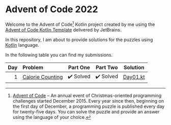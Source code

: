 # Advent of Code 2022

Welcome to the Advent of Code[^aoc] Kotlin project created by me using the [Advent of Code Kotlin Template][template] delivered by JetBrains.

In this repository, I am about to provide solutions for the puzzles using [Kotlin][kotlin] language.

[^aoc]:
    [Advent of Code][aoc] – An annual event of Christmas-oriented programming challenges started December 2015.
    Every year since then, beginning on the first day of December, a programming puzzle is published every day for twenty-five days.
    You can solve the puzzle and provide an answer using the language of your choice.

[aoc]: https://adventofcode.com
[docs]: https://kotlinlang.org/docs/home.html
[github]: https://github.com/frascu
[issues]: https://github.com/kotlin-hands-on/advent-of-code-kotlin-template/issues
[kotlin]: https://kotlinlang.org
[slack]: https://surveys.jetbrains.com/s3/kotlin-slack-sign-up
[template]: https://github.com/kotlin-hands-on/advent-of-code-kotlin-template


In the following table you can find my submissions.

| Day | Problem  |  Part One |  Part Two |  Solution  |
| --: |   :--    |    :-:    |    :-:    |    :-:     |
|  1  | [Calorie Counting](https://adventofcode.com/2022/day/1)              | :heavy_check_mark: Solved | :heavy_check_mark: Solved  |  [Day01.kt](src/main/kotlin/Day01.kt)  |